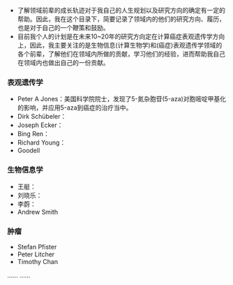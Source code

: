 * 了解领域前辈的成长轨迹对于我自己的人生规划以及研究方向的确定有一定的帮助。因此，我在这个目录下，简要记录了领域内的他们的研究方向、履历，也是对于自己的一个鞭策和鼓励。
* 目前我个人的计划是在未来10~20年的研究方向定在计算癌症表观遗传学方向上，因此，我主要关注的是生物信息(计算生物学)和(癌症)表观遗传学领域的各个前辈，了解他们在领域内所做的贡献，学习他们的经验，进而帮助我自己在领域内也做出自己的一份贡献。

### 表观遗传学
* Peter A Jones：美国科学院院士，发现了5-氮杂胞苷(5-aza)对胞嘧啶甲基化的影响，并应用5-aza到癌症的治疗当中。
* Dirk Schübeler：
* Joseph Ecker：
* Bing Ren：
* Richard Young：
* Goodell

### 生物信息学
* 王艇：
* 刘晓乐：
* 李蔚：
* Andrew Smith

### 肿瘤
* Stefan Pfister
* Peter Litcher
* Timothy Chan

…… ……
